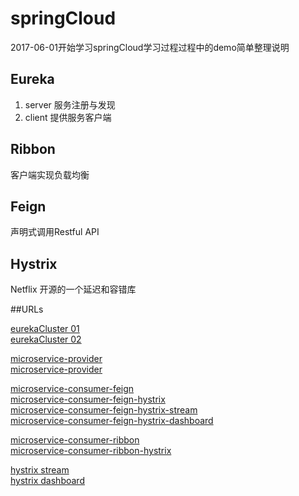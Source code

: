 # springCloud

2017-06-01开始学习springCloud学习过程过程中的demo简单整理说明

## Eureka 
1. server 服务注册与发现
2. client 提供服务客户端
## Ribbon
客户端实现负载均衡
## Feign 
声明式调用Restful API
## Hystrix
Netflix 开源的一个延迟和容错库


##URLs

[eurekaCluster 01](http://localhost:8761/ "eurekaCluster")    
[eurekaCluster 02](http://localhost:8762/ "eurekaCluster")    

[microservice-provider](http://localhost:8002//user/1 "microservice-provider")    
[microservice-provider](http://localhost:8012//user/1 "microservice-provider")    


[microservice-consumer-feign](http://localhost:7001/usre/1 "microservice-consumer-feign")    
[microservice-consumer-feign-hystrix](http://localhost:7005/usre/1 "microservice-consumer-feign-hystrix")    
[microservice-consumer-feign-hystrix-stream](http://localhost:7005/hystrix.stream "microservice-consumer-feign-hystrix-stream")    
[microservice-consumer-feign-hystrix-dashboard](http://localhost:7006/hystrix "microservice-consumer-feign-hystrix-dashboard")    


[microservice-consumer-ribbon](http://localhost:7003/usre/1 "microservice-consumer-ribbon")    
[microservice-consumer-ribbon-hystrix](http://localhost:7003/usre/1 "microservice-consumer-ribbon-hystrix")    



[hystrix stream ](http://localhost:7005/hystrix.stream "hystrix stream")    
[hystrix dashboard ](http://localhost:7006/hystrix "hystrix dashboard")